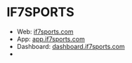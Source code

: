 # IF7SPORTS

- Web: [if7sports.com](https://if7sports.com)
- App: [app.if7sports.com](https://app.if7sports.com)
- Dashboard: [dashboard.if7sports.com](https://dashboards.if7sports.com)
- 

